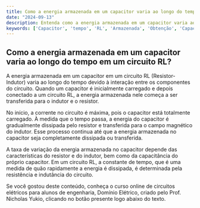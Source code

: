 ```yaml
---
title: Como a energia armazenada em um capacitor varia ao longo do tempo em um circuito RL?
date: "2024-09-13"
description: Entenda como a energia armazenada em um capacitor varia ao longo do tempo em um circuito RL.
keywords: ['Capacitor', 'tempo', 'RL', 'Armazenada', 'Obtenção', 'Capacitor', 'variável']
---
```


## Como a energia armazenada em um capacitor varia ao longo do tempo em um circuito RL?

A energia armazenada em um capacitor em um circuito RL (Resistor-Indutor) varia ao longo do tempo devido à interação entre os componentes do circuito. Quando um capacitor é inicialmente carregado e depois conectado a um circuito RL, a energia armazenada nele começa a ser transferida para o indutor e o resistor.

No início, a corrente no circuito é máxima, pois o capacitor está totalmente carregado. À medida que o tempo passa, a energia do capacitor é gradualmente dissipada pelo resistor e transferida para o campo magnético do indutor. Esse processo continua até que a energia armazenada no capacitor seja completamente dissipada ou transferida.

A taxa de variação da energia armazenada no capacitor depende das características do resistor e do indutor, bem como da capacitância do próprio capacitor. Em um circuito RL, a constante de tempo, que é uma medida de quão rapidamente a energia é dissipada, é determinada pela resistência e indutância do circuito.

Se você gostou deste conteúdo, conheça o curso online de circuitos elétricos para alunos de engenharia, Domínio Elétrico, criado pelo Prof. Nicholas Yukio, clicando no botão presente logo abaixo do texto.